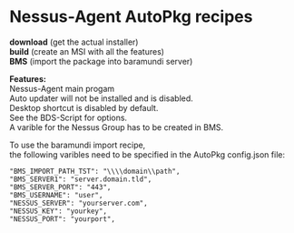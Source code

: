 # Nessus-Agent AutoPkg recipes
**download** (get the actual installer)  
**build** (create an MSI with all the features)  
**BMS** (import the package into baramundi server)

**Features:**  
Nessus-Agent main progam<br>
Auto updater will not be installed and is disabled.  
Desktop shortcut is disabled by default.  
See the BDS-Script for options.  
A varible for the Nessus Group has to be created in BMS.  

To use the baramundi import recipe,<br>
the following varibles need to be specified in the AutoPkg config.json file:<br>
  ```"BMS_IMPORT_OU_GUID": "11111111-ABCD-1234-ABCD-12345678ABCD",
  "BMS_IMPORT_PATH_TST": "\\\\domain\\path",
  "BMS_SERVER1": "server.domain.tld",
  "BMS_SERVER_PORT": "443",
  "BMS_USERNAME": "user",
  "NESSUS_SERVER": "yourserver.com",
  "NESSUS_KEY": "yourkey",
  "NESSUS_PORT": "yourport",